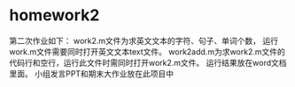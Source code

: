 # homework2
第二次作业如下：
work2.m文件为求英文文本的字符、句子、单词个数，
运行work.m文件需要同时打开英文文本text文件。
work2add.m为求work2.m文件的代码行和空行，运行此文件时需同时打开work2.m文件。
运行结果放在word文档里面。
小组发言PPT和期末大作业放在此项目中
